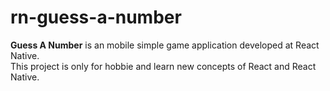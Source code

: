 # rn-guess-a-number

**Guess A Number** is an mobile simple game application developed at React Native.  
This project is only for hobbie and learn new concepts of React and React Native.
